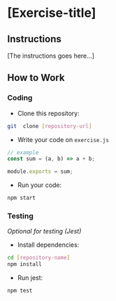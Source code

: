 # [Exercise-title]

## Instructions
[The instructions goes here...]

## How to Work
### Coding
- Clone this repository:

```bash
git  clone [repository-url]
```

- Write your code on `exercise.js`

```javascript
// example
const sum = (a, b) => a + b;

module.exports = sum;
```

- Run your code:

```bash
npm start
```

### Testing
*Optional for testing (Jest)*

- Install dependencies:

```bash
cd [repository-name]
npm install
```

- Run jest:
```
npm test
```
